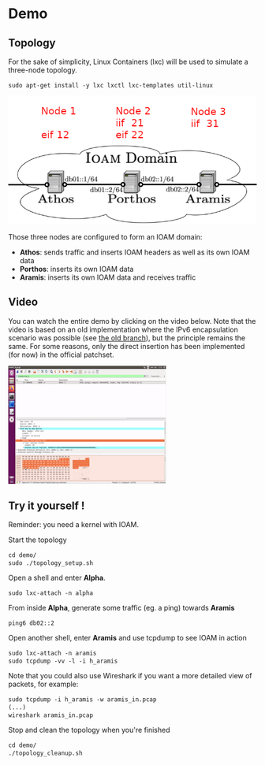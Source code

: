 # Demo

## Topology

For the sake of simplicity, Linux Containers (lxc) will be used to simulate a three-node topology.
```
sudo apt-get install -y lxc lxctl lxc-templates util-linux
```

![Topology](./topology.png?raw=true "Topology")

Those three nodes are configured to form an IOAM domain:
- **Athos**: sends traffic and inserts IOAM headers as well as its own IOAM data
- **Porthos**: inserts its own IOAM data
- **Aramis**: inserts its own IOAM data and receives traffic

## Video

You can watch the entire demo by clicking on the video below. Note that the video is based on an old implementation where the IPv6 encapsulation scenario was possible (see [the old branch](https://github.com/IurmanJ/kernel_ipv6_ioam/tree/old)), but the principle remains the same. For some reasons, only the direct insertion has been implemented (for now) in the official patchset.

[![GIF_video](./video.gif?raw=true "IPv6 IOAM demo video")](https://youtu.be/0Gxrtq-f5k8)

## Try it yourself !

Reminder: you need a kernel with IOAM.

Start the topology
```
cd demo/
sudo ./topology_setup.sh
```

Open a shell and enter **Alpha**.
```
sudo lxc-attach -n alpha
```

From inside **Alpha**, generate some traffic (eg. a ping) towards **Aramis**
```
ping6 db02::2
```

Open another shell, enter **Aramis** and use tcpdump to see IOAM in action
```
sudo lxc-attach -n aramis
sudo tcpdump -vv -l -i h_aramis
```

Note that you could also use Wireshark if you want a more detailed view of packets, for example:
```
sudo tcpdump -i h_aramis -w aramis_in.pcap
(...)
wireshark aramis_in.pcap
```

Stop and clean the topology when you're finished
```
cd demo/
./topology_cleanup.sh
```
